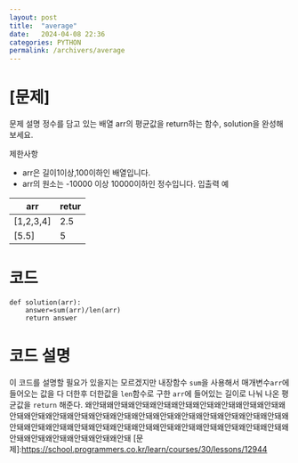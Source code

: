 ```yaml
---
layout: post
title:  "average"
date:   2024-04-08 22:36
categories: PYTHON
permalink: /archivers/average
---
```

# [문제]
문제 설명
정수를 담고 있는 배열 arr의 평균값을 return하는 함수, solution을 완성해보세요.

제한사항
- arr은 길이1이상,100이하인 배열입니다.
- arr의 원소는 -10000 이상 10000이하인 정수입니다.
입출력 예

|arr|retur|
|----|---|
|[1,2,3,4]|2.5|
|[5.5]|5|

# 코드
```
def solution(arr):
    answer=sum(arr)/len(arr)
    return answer
```
# 코드 설명
이 코드를 설명할 필요가 있을지는 모르겠지만
내장함수 `sum`을 사용해서 매개변수`arr`에 들어오는 값을 다 더한후
더한값을 `len`함수로 구한 `arr`에 들어있는 길이로 나눠 나온 평균값을 `return` 해준다.
왜안돼왜안돼왜안돼왜안돼왜안돼왜안돼왜안돼왜안돼왜안돼왜안돼왜안돼왜안돼왜안돼왜안돼왜안돼왜안돼왜안돼왜안돼왜안돼왜안돼왜안돼왜안돼왜안돼왜안돼왜안돼왜안돼왜안돼왜안돼왜안돼왜안돼왜안돼왜안돼왜안돼왜안돼왜안돼왜안돼왜안돼왜안돼왜안돼왜안돼왜안돼
[문제]:https://school.programmers.co.kr/learn/courses/30/lessons/12944
